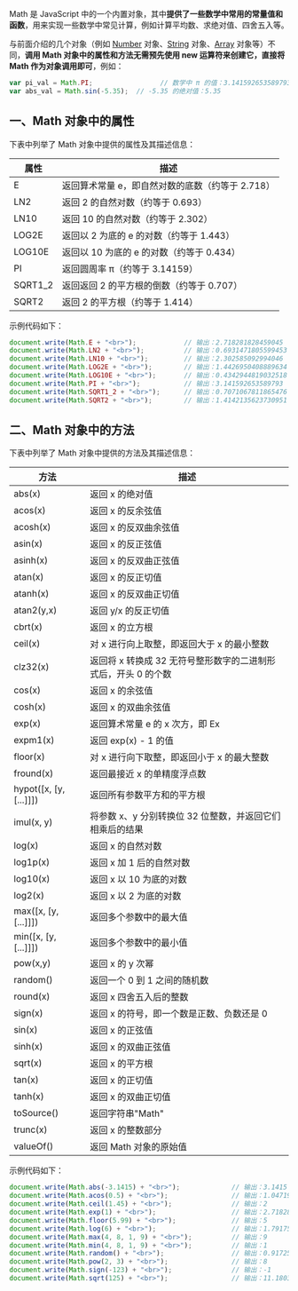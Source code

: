 Math 是 JavaScript 中的一个内置对象，其中**提供了一些数学中常用的常量值和函数**，用来实现一些数学中常见计算，例如计算平均数、求绝对值、四舍五入等。

与前面介绍的几个对象（例如 [Number](http://c.biancheng.net/view/9354.html) 对象、[String](http://c.biancheng.net/view/9355.html) 对象、[Array](http://c.biancheng.net/view/9356.html) 对象等）不同，**调用 Math 对象中的属性和方法无需预先使用 new 运算符来创建它，直接将 Math 作为对象调用即可**，例如：

```js
var pi_val = Math.PI;                 // 数学中 π 的值：3.141592653589793
var abs_val = Math.sin(-5.35);  // -5.35 的绝对值：5.35
```

## 一、Math 对象中的属性

下表中列举了 Math 对象中提供的属性及其描述信息：

| 属性    | 描述                                             |
| ------- | ------------------------------------------------ |
| E       | 返回算术常量 e，即自然对数的底数（约等于 2.718） |
| LN2     | 返回 2 的自然对数（约等于 0.693）                |
| LN10    | 返回 10 的自然对数（约等于 2.302）               |
| LOG2E   | 返回以 2 为底的 e 的对数（约等于 1.443）         |
| LOG10E  | 返回以 10 为底的 e 的对数（约等于 0.434）        |
| PI      | 返回圆周率 π（约等于 3.14159）                   |
| SQRT1_2 | 返回返回 2 的平方根的倒数（约等于 0.707）        |
| SQRT2   | 返回 2 的平方根（约等于 1.414）                  |

示例代码如下：

```js
document.write(Math.E + "<br>");            // 输出：2.718281828459045
document.write(Math.LN2 + "<br>");          // 输出：0.6931471805599453
document.write(Math.LN10 + "<br>");         // 输出：2.302585092994046
document.write(Math.LOG2E + "<br>");        // 输出：1.4426950408889634
document.write(Math.LOG10E + "<br>");       // 输出：0.4342944819032518
document.write(Math.PI + "<br>");           // 输出：3.141592653589793
document.write(Math.SQRT1_2 + "<br>");      // 输出：0.7071067811865476
document.write(Math.SQRT2 + "<br>");        // 输出：1.4142135623730951
```

## 二、Math 对象中的方法

下表中列举了 Math 对象中提供的方法及其描述信息：

| 方法                   | 描述                                                         |
| ---------------------- | ------------------------------------------------------------ |
| abs(x)                 | 返回 x 的绝对值                                              |
| acos(x)                | 返回 x 的反余弦值                                            |
| acosh(x)               | 返回 x 的反双曲余弦值                                        |
| asin(x)                | 返回 x 的反正弦值                                            |
| asinh(x)               | 返回 x 的反双曲正弦值                                        |
| atan(x)                | 返回 x 的反正切值                                            |
| atanh(x)               | 返回 x 的反双曲正切值                                        |
| atan2(y,x)             | 返回 y/x 的反正切值                                          |
| cbrt(x)                | 返回 x 的立方根                                              |
| ceil(x)                | 对 x 进行向上取整，即返回大于 x 的最小整数                   |
| clz32(x)               | 返回将 x 转换成 32 无符号整形数字的二进制形式后，开头 0 的个数 |
| cos(x)                 | 返回 x 的余弦值                                              |
| cosh(x)                | 返回 x 的双曲余弦值                                          |
| exp(x)                 | 返回算术常量 e 的 x 次方，即 Ex                              |
| expm1(x)               | 返回 exp(x) - 1 的值                                         |
| floor(x)               | 对 x 进行向下取整，即返回小于 x 的最大整数                   |
| fround(x)              | 返回最接近 x 的单精度浮点数                                  |
| hypot([x, [y, [...]]]) | 返回所有参数平方和的平方根                                   |
| imul(x, y)             | 将参数 x、y 分别转换位 32 位整数，并返回它们相乘后的结果     |
| log(x)                 | 返回 x 的自然对数                                            |
| log1p(x)               | 返回 x 加 1 后的自然对数                                     |
| log10(x)               | 返回 x 以 10 为底的对数                                      |
| log2(x)                | 返回 x 以 2 为底的对数                                       |
| max([x, [y, [...]]])   | 返回多个参数中的最大值                                       |
| min([x, [y, [...]]])   | 返回多个参数中的最小值                                       |
| pow(x,y)               | 返回 x 的 y 次幂                                             |
| random()               | 返回一个 0 到 1 之间的随机数                                 |
| round(x)               | 返回 x 四舍五入后的整数                                      |
| sign(x)                | 返回 x 的符号，即一个数是正数、负数还是 0                    |
| sin(x)                 | 返回 x 的正弦值                                              |
| sinh(x)                | 返回 x 的双曲正弦值                                          |
| sqrt(x)                | 返回 x 的平方根                                              |
| tan(x)                 | 返回 x 的正切值                                              |
| tanh(x)                | 返回 x 的双曲正切值                                          |
| toSource()             | 返回字符串"Math"                                             |
| trunc(x)               | 返回 x 的整数部分                                            |
| valueOf()              | 返回 Math 对象的原始值                                       |

示例代码如下：

```js
document.write(Math.abs(-3.1415) + "<br>");             // 输出：3.1415
document.write(Math.acos(0.5) + "<br>");                // 输出：1.0471975511965979
document.write(Math.ceil(1.45) + "<br>");               // 输出：2
document.write(Math.exp(1) + "<br>");                   // 输出：2.718281828459045
document.write(Math.floor(5.99) + "<br>");              // 输出：5
document.write(Math.log(6) + "<br>");                   // 输出：1.791759469228055
document.write(Math.max(4, 8, 1, 9) + "<br>");          // 输出：9
document.write(Math.min(4, 8, 1, 9) + "<br>");          // 输出：1
document.write(Math.random() + "<br>");                 // 输出：0.9172594288928195
document.write(Math.pow(2, 3) + "<br>");                // 输出：8
document.write(Math.sign(-123) + "<br>");               // 输出：-1
document.write(Math.sqrt(125) + "<br>");                // 输出：11.180339887498949
```

